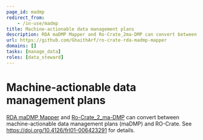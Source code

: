 ```yaml
---
page_id: madmp
redirect_from:
    - /in-use/madmp
title: Machine-actionable data management plans
description: RDA maDMP Mapper and Ro-Crate_2ma-DMP can convert between machine-actionable data management plans (maDMP) and RO-Crate.
url: https://github.com/GhaithArf/ro-crate-rda-madmp-mapper
domains: []
tasks: [manage_data]
roles: [data_steward]
---
```



# Machine-actionable data management plans

[RDA maDMP Mapper](https://github.com/GhaithArf/ro-crate-rda-madmp-mapper) and [Ro-Crate\_2\_ma-DMP](https://github.com/BrennerG/Ro-Crate_2_ma-DMP/tree/r2d_) can convert between machine-actionable data management plans (maDMP) and RO-Crate. See <https://doi.org/10.4126/frl01-006423291> for details.
